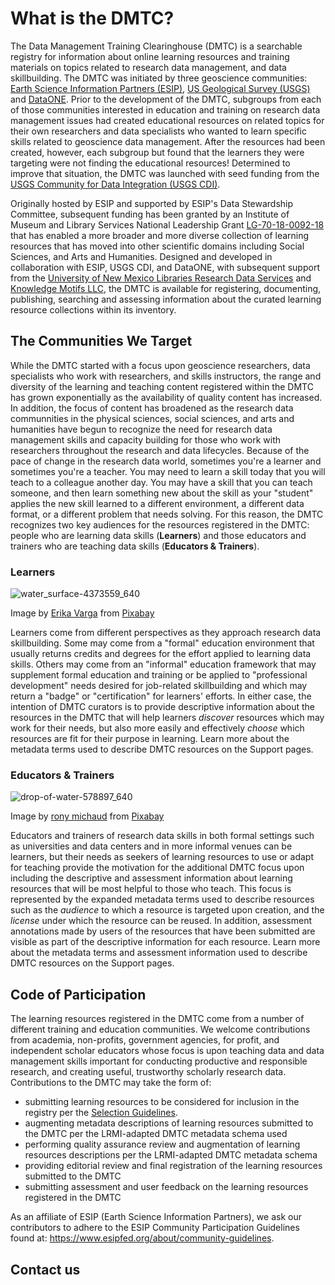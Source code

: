 # What is the DMTC?   
The Data Management Training Clearinghouse (DMTC) is a searchable registry for information about online learning resources and training materials on topics related to research data management, and data skillbuilding.  The DMTC was initiated by three geoscience communities: [Earth Science Information Partners (ESIP)](http://esipfed.org/), [US Geological Survey (USGS)](https://www.usgs.gov/products/data-and-tools/data-management) and [DataONE](https://www.dataone.org/).  Prior to the development of the DMTC, subgroups from each of those communities interested in education and training on research data management issues had created educational resources on related topics for their own researchers and data specialists who wanted to learn specific skills related to geoscience data management.  After the resources had been created, however, each subgroup but found that the learners they were targeting were not finding the educational resources! Determined to improve that situation, the DMTC was launched with seed funding from the [USGS Community for Data Integration (USGS CDI)](https://www2.usgs.gov/cdi).  

Originally hosted by ESIP and supported by ESIP's Data Stewardship Committee, subsequent funding has been granted by an Institute of Museum and Library Services National Leadership Grant [LG-70-18-0092-18](https://www.imls.gov/grants/awarded/lg-70-18-0092-18) that has enabled a more broader and more diverse collection of learning resources that has moved into other scientific domains including Social Sciences, and Arts and Humanities.  Designed and developed in collaboration with ESIP, USGS CDI, and DataONE, with subsequent support from the [University of New Mexico Libraries Research Data Services](https://library.unm.edu/services/data.php) and [Knowledge Motifs LLC](http://kmotifs.com), the DMTC is available for registering, documenting, publishing, searching and assessing information about the curated learning resource collections within its inventory.

## The Communities We Target
While the DMTC started with a focus upon geoscience researchers, data specialists who work with researchers, and skills instructors, the range and diversity of the learning and teaching content registered within the DMTC has grown exponentially as the availability of quality content has increased.  In addition, the focus of content has broadened as the research data communnities in the physical sciences, social sciences, and arts and humanities have begun to recognize the need for research data management skills and capacity building for those who work with researchers throughout the research and data lifecycles.  Because of the pace of change in the research data world, sometimes you're a learner and sometimes you're a teacher.  You may need to learn a skill today that you will teach to a colleague another day.  You may have a skill that you can teach someone, and then learn something new about the skill as your "student" applies the new skill learned to a different environment, a different data format, or a different problem that needs solving.  For this reason, the DMTC recognizes two key audiences for the resources registered in the DMTC:  people who are  learning data skills (**Learners**) and those educators and trainers who are teaching data skills (**Educators & Trainers**).

### Learners
![water_surface-4373559_640](https://user-images.githubusercontent.com/5191071/125327683-38f0bd00-e2f8-11eb-8058-1e1164236049.jpg)

Image by <a href="https://pixabay.com/users/sztrapacska74-8968314/?utm_source=link-attribution&amp;utm_medium=referral&amp;utm_campaign=image&amp;utm_content=4373559">Erika Varga</a> from <a href="https://pixabay.com/?utm_source=link-attribution&amp;utm_medium=referral&amp;utm_campaign=image&amp;utm_content=4373559">Pixabay</a>

Learners come from different perspectives as they approach research data skillbuilding.  Some may come from a "formal" education environment that usually returns credits and degrees for the effort applied to learning data skills.  Others may come from an "informal" education framework that may supplement formal education and training or be applied to "professional development" needs desired for job-related skillbuilding and which may return a "badge" or "certification" for learners' efforts.  In either case, the intention of DMTC curators is to provide descriptive information about the resources in the DMTC that will help learners *discover* resources which may work for their needs, but also more easily and effectively *choose* which resources are fit for their purpose in learning.  Learn more about the metadata terms used to describe DMTC resources on the Support pages.   

### Educators & Trainers 
![drop-of-water-578897_640](https://user-images.githubusercontent.com/5191071/125328341-10b58e00-e2f9-11eb-852d-dc7fbf2fa495.jpg)

Image by <a href="https://pixabay.com/users/ronymichaud-647623/?utm_source=link-attribution&amp;utm_medium=referral&amp;utm_campaign=image&amp;utm_content=578897">rony michaud</a> from <a href="https://pixabay.com/?utm_source=link-attribution&amp;utm_medium=referral&amp;utm_campaign=image&amp;utm_content=578897">Pixabay</a>

Educators and trainers of research data skills in both formal settings such as universities and data centers and in more informal venues can be learners, but their needs as seekers of learning resources to use or adapt for teaching provide the motivation for the additional DMTC focus upon including the descriptive and assessment information about learning resources that will be most helpful to those who teach.  This focus is represented by the expanded metadata terms used to describe resources such as the *audience* to which a resource is targeted upon creation, and the *license* under which the resource can be reused.  In addition, assessment annotations made by users of the resources that have been submitted are visible as part of the descriptive information for each resource. Learn more about the metadata terms and assessment information used to describe DMTC resources on the Support pages.

## Code of Participation
The learning resources registered in the DMTC come from a number of different training and education communities.  We welcome contributions from academia, non-profits, government agencies, for profit, and independent scholar educators whose focus is upon teaching data and data management skills important for conducting productive and responsible research, and creating useful, trustworthy scholarly research data.  Contributions to the DMTC may take the form of:

* submitting learning resources to be considered for inclusion in the registry per the [Selection Guidelines](https://github.com/imls-dmt/resources-workflow/blob/master/Selection%20Criteria.md).
* augmenting metadata descriptions of learning resources submitted to the DMTC per the LRMI-adapted DMTC metadata schema used
* performing quality assurance review and augmentation of learning resources descriptions per the LRMI-adapted DMTC metadata schema 
* providing editorial review and final registration of the learning resources submitted to the DMTC
* submitting assessment and user feedback on the learning resources registered in the DMTC

As an affiliate of ESIP (Earth Science Information Partners), we ask our contributors to adhere to the ESIP Community Participation Guidelines found at:  https://www.esipfed.org/about/community-guidelines.

## Contact us



